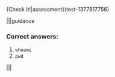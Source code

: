 {Check It!|assessment}(test-1377817756)

|||guidance
### Correct answers: 
1. `whoami`
2. `pwd`

|||